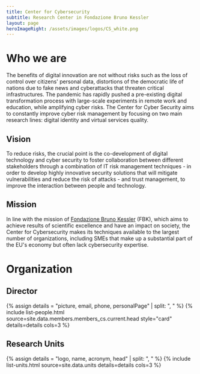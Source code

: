 ```yaml
---
title: Center for Cybersecurity
subtitle: Research Center in Fondazione Bruno Kessler
layout: page
heroImageRight: /assets/images/logos/CS_white.png
---
```


# Who we are
The benefits of digital innovation are not without risks such as the loss of control over citizens' personal data, distortions of the democratic life of nations due to fake news and cyberattacks that threaten critical infrastructures. The pandemic has rapidly pushed a pre-existing digital transformation process with large-scale experiments in remote work and education, while amplifying cyber risks. The Center for Cyber Security aims to constantly improve cyber risk management by focusing on two main research lines: digital identity and virtual services quality.

## Vision
To reduce risks, the crucial point is the co-development of digital technology and cyber security to foster collaboration between different stakeholders through a combination of IT risk management techniques - in order to develop highly innovative security solutions that will mitigate vulnerabilities and reduce the risk of attacks - and trust management, to improve the interaction between people and technology.

## Mission
In line with the mission of [Fondazione Bruno Kessler](https://www.fbk.eu/en) (FBK), which aims to achieve results of scientific excellence and have an impact on society, the Center for Cybersecurity makes its techniques available to the largest number of organizations, including SMEs that make up a substantial part of the EU's economy but often lack cybersecurity expertise.

# Organization
## Director
{% assign details = "picture, email, phone, personalPage" | split: ", " %}
{% include list-people.html source=site.data.members.members_cs.current.head style="card" details=details cols=3 %}

## Research Units
{% assign details = "logo, name, acronym, head" | split: ", " %}
{% include list-units.html source=site.data.units details=details cols=3 %}

